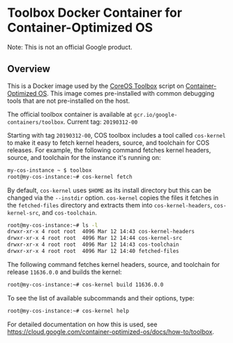 # Toolbox Docker Container for Container-Optimized OS

Note: This is not an official Google product.

## Overview

This is a Docker image used by the
[CoreOS Toolbox](https://github.com/coreos/toolbox) script on [Container-Optimized
OS](https://cloud.google.com/container-optimized-os/). This image comes
pre-installed with common debugging tools that are not pre-installed on the host.

The official toolbox container is available at `gcr.io/google-containers/toolbox`.
Current tag: `20190312-00`

Starting with tag `20190312-00`, COS toolbox includes a tool called
`cos-kernel` to make it easy to fetch kernel headers, source, and
toolchain for COS releases.  For example, the following command fetches
kernel headers, source, and toolchain for the instance it's running on:

```bash
my-cos-instance ~ $ toolbox
root@my-cos-instance:~# cos-kernel fetch
```

By default, `cos-kernel` uses `$HOME` as its install directory but this
can be changed via the `--instdir` option.  `cos-kernel` copies the
files it fetches in the `fetched-files` directory and extracts them into
`cos-kernel-headers`, `cos-kernel-src`, and `cos-toolchain`.

```bash
root@my-cos-instance:~# ls -l
drwxr-xr-x 4 root root  4096 Mar 12 14:43 cos-kernel-headers
drwxr-xr-x 4 root root  4096 Mar 12 14:44 cos-kernel-src
drwxr-xr-x 4 root root  4096 Mar 12 14:43 cos-toolchain
drwxr-xr-x 4 root root  4096 Mar 12 14:40 fetched-files
````
The following command fetches kernel headers, source, and toolchain for
release `11636.0.0` and builds the kernel:

```bash
root@my-cos-instance:~# cos-kernel build 11636.0.0
```

To see the list of available subcommands and their options, type:

```bash
root@my-cos-instance:~# cos-kernel help
```

For detailed documentation on how this is used, see
https://cloud.google.com/container-optimized-os/docs/how-to/toolbox.
